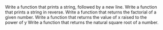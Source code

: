 Write a function that prints a string, followed by a new line.
Write a function that prints a string in reverse.
Write a function that returns the factorial of a given number.
Write a function that returns the value of x raised to the power of y
Write a function that returns the natural square root of a number.
